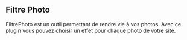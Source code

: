 <h2>Filtre Photo</h2>


<p>FiltrePhoto est un outil permettant de rendre vie à vos photos. Avec ce plugin vous pouvez choisir un effet pour chaque photo de votre site.</p>
